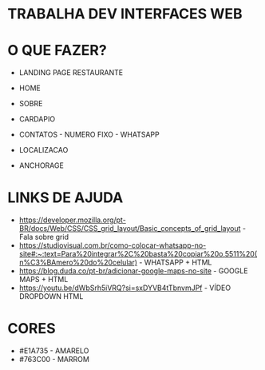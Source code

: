 # TRABALHA DEV INTERFACES WEB


# O QUE FAZER?

- LANDING PAGE RESTAURANTE

- HOME
- SOBRE
- CARDAPIO
- CONTATOS - NUMERO FIXO - WHATSAPP
- LOCALIZACAO
- ANCHORAGE

# LINKS DE AJUDA

- https://developer.mozilla.org/pt-BR/docs/Web/CSS/CSS_grid_layout/Basic_concepts_of_grid_layout - Fala sobre grid
- https://studiovisual.com.br/como-colocar-whatsapp-no-site#:~:text=Para%20integrar%2C%20basta%20copiar%20o,5511%20(n%C3%BAmero%20do%20celular) - WHATSAPP + HTML
- https://blog.duda.co/pt-br/adicionar-google-maps-no-site - GOOGLE MAPS + HTML
- https://youtu.be/dWbSrh5iVRQ?si=sxDYVB4tTbnvmJPf - VÍDEO DROPDOWN HTML


# CORES

- #E1A735 - AMARELO
- #763C00 - MARROM